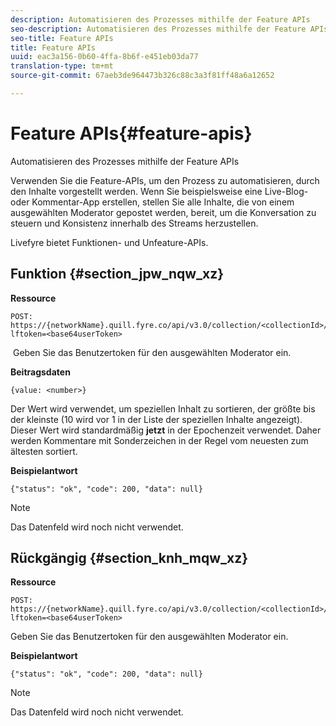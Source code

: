 ```yaml
---
description: Automatisieren des Prozesses mithilfe der Feature APIs
seo-description: Automatisieren des Prozesses mithilfe der Feature APIs
seo-title: Feature APIs
title: Feature APIs
uuid: eac3a156-0b60-4ffa-8b6f-e451eb03da77
translation-type: tm+mt
source-git-commit: 67aeb3de964473b326c88c3a3f81ff48a6a12652

---
```



# Feature APIs{#feature-apis}

Automatisieren des Prozesses mithilfe der Feature APIs

Verwenden Sie die Feature-APIs, um den Prozess zu automatisieren, durch den Inhalte vorgestellt werden. Wenn Sie beispielsweise eine Live-Blog- oder Kommentar-App erstellen, stellen Sie alle Inhalte, die von einem ausgewählten Moderator gepostet werden, bereit, um die Konversation zu steuern und Konsistenz innerhalb des Streams herzustellen.

Livefyre bietet Funktionen- und Unfeature-APIs.

## Funktion {#section_jpw_nqw_xz}

**Ressource**

```
POST: https://{networkName}.quill.fyre.co/api/v3.0/collection/<collectionId>/feature/<commentId>/?lftoken=<base64userToken>
```

&#x200B; Geben Sie das Benutzertoken für den ausgewählten Moderator ein.

**Beitragsdaten**

```
{value: <number>} 
```

Der Wert wird verwendet, um speziellen Inhalt zu sortieren, der größte bis der kleinste (10 wird vor 1 in der Liste der speziellen Inhalte angezeigt). Dieser Wert wird standardmäßig **jetzt** in der Epochenzeit verwendet. Daher werden Kommentare mit Sonderzeichen in der Regel vom neuesten zum ältesten sortiert.

**Beispielantwort**

```
{"status": "ok", "code": 200, "data": null} 
```

>[!NOTE]
>
>Das Datenfeld wird noch nicht verwendet.

## Rückgängig {#section_knh_mqw_xz}

**Ressource**

```
POST: https://{networkName}.quill.fyre.co/api/v3.0/collection/<collectionId>/unfeature/<commentId>/?lftoken=<base64userToken>
```

Geben Sie das Benutzertoken für den ausgewählten Moderator ein.

**Beispielantwort**

```
{"status": "ok", "code": 200, "data": null} 
```

>[!NOTE]
>
>Das Datenfeld wird noch nicht verwendet.

